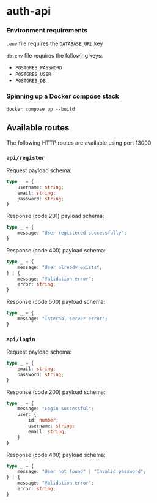 # auth-api

### Environment requirements

`.env` file requires the `DATABASE_URL` key

`db.env` file requires the following keys:

- `POSTGRES_PASSWORD`
- `POSTGRES_USER`
- `POSTGRES_DB`

### Spinning up a Docker compose stack

```
docker compose up --build
```

## Available routes

The following HTTP routes are available using port 13000

### `api/register`

Request payload schema:

```ts
type _ = {
    username: string;
    email: string;
    password: string;
}
```

Response (code 201) payload schema:

```ts
type _ = {
    message: "User registered successfully";
}
```

Response (code 400) payload schema:

```ts
type _ = {
    message: "User already exists";
} | {
    message: "Validation error";
    error: string;
}
```

Response (code 500) payload schema:

```ts
type _ = {
    message: "Internal server error";
}
```

### `api/login`

Request payload schema:

```ts
type _ = {
    email: string;
    password: string;
}
```

Response (code 200) payload schema:

```ts
type _ = {
    message: "Login successful";
    user: {
        id: number;
        username: string;
        email: string;
    }
}
```

Response (code 400) payload schema:
```ts
type _ = {
    message: "User not found" | "Invalid password";
} | {
    message: "Validation error";
    error: string;
}
```
